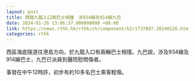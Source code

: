 ```yaml
---
layout: post
title: 西隧九龍入口兩巴士相撞　涉934線及914線九巴
date: 2024-01-26 13:06:57.000000000 +08:00
link: https://news.rthk.hk/rthk/ch/component/k2/1737897-20240126.htm
categories: rthk
---
```


西區海底隧道往港島方向，於九龍入口有兩輛巴士相撞。九巴說，涉及934線及914線巴士，九巴已派員到醫院慰問傷者。

事發在中午12時許，初步有約10多名巴士乘客輕傷。
